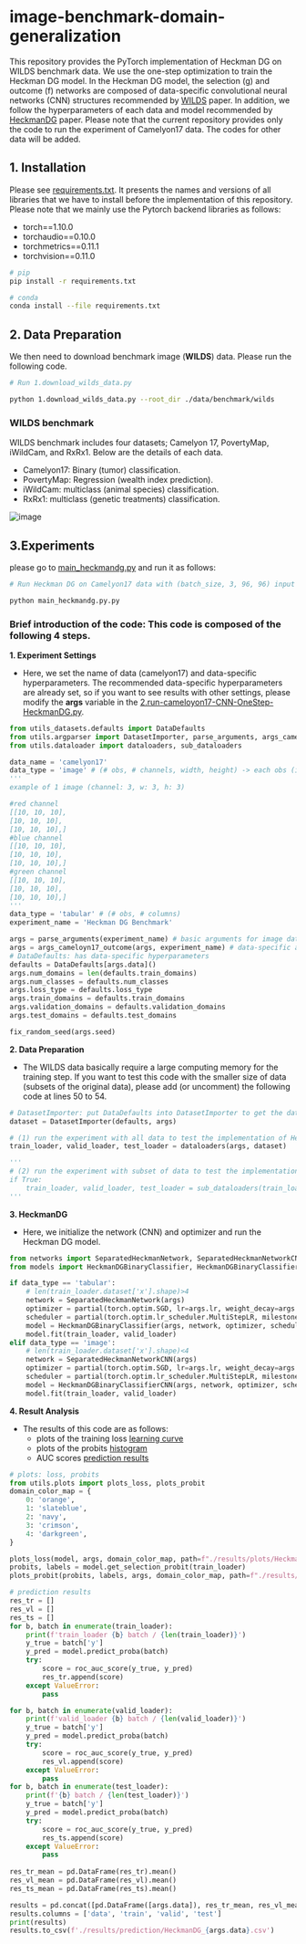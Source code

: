 # image-benchmark-domain-generalization
<!-- 
### ONE FILE for all datasets (and the readme.md file )
-->

This repository provides the PyTorch implementation of Heckman DG on WILDS benchmark data. We use the one-step optimization to train the Heckman DG model. In the Heckman DG model, the selection (g) and outcome (f) networks are composed of data-specific convolutional neural networks (CNN) structures recommended by [WILDS](https://proceedings.mlr.press/v139/koh21a) paper. In addition, we follow the hyperparameters of each data and model recommended by [HeckmanDG](https://openreview.net/forum?id=fk7RbGibe1) paper. Please note that the current repository provides only the code to run the experiment of Camelyon17 data. The codes for other data will be added. 

<!-- 
## References
Please refer to the following papers to set hyperparameters and reproduce experiments on the WILDS benchmark.

- [WILDS](https://proceedings.mlr.press/v139/koh21a) paper: Koh, P. W., Sagawa, S., Marklund, H., Xie, S. M., Zhang, M., Balsubramani, A., ... & Liang, P. (2021, July). Wilds: A benchmark of in-the-wild distribution shifts. In International Conference on Machine Learning (pp. 5637-5664). PMLR.

- [HeckmanDG](https://openreview.net/forum?id=fk7RbGibe1) paper: Kahng, H., Do, H., & Zhong, J. Domain Generalization via Heckman-type Selection Models. In The Eleventh International Conference on Learning Representations.
-->

## 1. Installation
Please see [requirements.txt](requirements.txt). It presents the names and versions of all libraries that we have to install before the implementation of this repository. Please note that we mainly use the Pytorch backend libraries as follows:
- torch==1.10.0
- torchaudio==0.10.0
- torchmetrics==0.11.1
- torchvision==0.11.0

```bash
# pip
pip install -r requirements.txt

# conda
conda install --file requirements.txt
```

## 2. Data Preparation
We then need to download benchmark image (**WILDS**) data. Please run the following code. 

``` bash
# Run 1.download_wilds_data.py

python 1.download_wilds_data.py --root_dir ./data/benchmark/wilds
```
### WILDS benchmark
WILDS benchmark includes four datasets; Camelyon 17, PovertyMap, iWildCam, and RxRx1. Below are the details of each data.
- Camelyon17: Binary (tumor) classification.
- PovertyMap: Regression (wealth index prediction).
- iWildCam: multiclass (animal species) classification.
- RxRx1: multiclass (genetic treatments) classification.

![image](https://user-images.githubusercontent.com/36376255/226856940-2cca2f56-abee-46fa-9ec9-f187c6ac290b.png)

## 3.Experiments
please go to [main_heckmandg.py](main_heckmandg.py) and run it as follows:

```bash
# Run Heckman DG on Camelyon17 data with (batch_size, 3, 96, 96) input image and binary outcome

python main_heckmandg.py.py
```

### Brief introduction of the code: This code is composed of the following 4 steps.

**1. Experiment Settings**
- Here, we set the name of data (camelyon17) and data-specific hyperparameters. The recommended data-specific hyperparameters are already set, so if you want to see results with other settings, please modify the **args** variable in the [2.run-cameloyon17-CNN-OneStep-HeckmanDG.py](2.run-cameloyon17-CNN-OneStep-HeckmanDG.py). 

```python
from utils_datasets.defaults import DataDefaults
from utils.argparser import DatasetImporter, parse_arguments, args_cameloyn17_outcome
from utils.dataloader import dataloaders, sub_dataloaders

data_name = 'camelyon17'
data_type = 'image' # (# obs, # channels, width, height) -> each obs (image) -> (#channels, width, height)
'''
example of 1 image (channel: 3, w: 3, h: 3)

#red channel
[[10, 10, 10],
[10, 10, 10],
[10, 10, 10],]
#blue channel
[[10, 10, 10],
[10, 10, 10],
[10, 10, 10],]
#green channel
[[10, 10, 10],
[10, 10, 10],
[10, 10, 10],]
'''
data_type = 'tabular' # (# obs, # columns)
experiment_name = 'Heckman DG Benchmark'

args = parse_arguments(experiment_name) # basic arguments for image data
args = args_cameloyn17_outcome(args, experiment_name) # data-specific arguments 
# DataDefaults: has data-specific hyperparameters
defaults = DataDefaults[args.data]() 
args.num_domains = len(defaults.train_domains)
args.num_classes = defaults.num_classes
args.loss_type = defaults.loss_type
args.train_domains = defaults.train_domains
args.validation_domains = defaults.validation_domains
args.test_domains = defaults.test_domains

fix_random_seed(args.seed)    
```

**2. Data Preparation**
- The WILDS data basically require a large computing memory for the training step. If you want to test this code with the smaller size of data (subsets of the original data), please add (or uncomment) the following code at lines 50 to 54.

```python
# DatasetImporter: put DataDefaults into DatasetImporter to get the dataset
dataset = DatasetImporter(defaults, args)

# (1) run the experiment with all data to test the implementation of HeckmanDG (take large amount of memory)
train_loader, valid_loader, test_loader = dataloaders(args, dataset)

'''
# (2) run the experiment with subset of data to test the implementation of HeckmanDG (take small amount of memory)
if True:
    train_loader, valid_loader, test_loader = sub_dataloaders(train_loader, valid_loader, test_loader)
'''
```

**3. HeckmanDG**
- Here, we initialize the network (CNN) and optimizer and run the Heckman DG model.

```python
from networks import SeparatedHeckmanNetwork, SeparatedHeckmanNetworkCNN # 
from models import HeckmanDGBinaryClassifier, HeckmanDGBinaryClassifierCNN # 

if data_type == 'tabular':
    # len(train_loader.dataset['x'].shape)>4
    network = SeparatedHeckmanNetwork(args)
    optimizer = partial(torch.optim.SGD, lr=args.lr, weight_decay=args.weight_decay)
    scheduler = partial(torch.optim.lr_scheduler.MultiStepLR, milestones=[2, 4], gamma=.1)
    model = HeckmanDGBinaryClassifier(args, network, optimizer, scheduler)
    model.fit(train_loader, valid_loader)
elif data_type == 'image':
    # len(train_loader.dataset['x'].shape)<4
    network = SeparatedHeckmanNetworkCNN(args)
    optimizer = partial(torch.optim.SGD, lr=args.lr, weight_decay=args.weight_decay)
    scheduler = partial(torch.optim.lr_scheduler.MultiStepLR, milestones=[2, 4], gamma=.1)
    model = HeckmanDGBinaryClassifierCNN(args, network, optimizer, scheduler)
    model.fit(train_loader, valid_loader)
```

**4. Result Analysis**
- The results of this code are as follows:
  - plots of the training loss [learning curve](results/plots/HeckmanDG_camelyon17_loss.pdf)
  - plots of the probits [histogram](results/plots/HeckmanDG_camelyon17_probits.pdf)
  - AUC scores [prediction results](results/prediction/HeckmanDG_camelyon17.csv)

```python
# plots: loss, probits
from utils.plots import plots_loss, plots_probit
domain_color_map = {
    0: 'orange',
    1: 'slateblue',
    2: 'navy',
    3: 'crimson',
    4: 'darkgreen',
}

plots_loss(model, args, domain_color_map, path=f"./results/plots/HeckmanDG_{args.data}_loss.pdf")
probits, labels = model.get_selection_probit(train_loader)
plots_probit(probits, labels, args, domain_color_map, path=f"./results/plots/HeckmanDG_{args.data}_probits.pdf")

# prediction results
res_tr = []
res_vl = []
res_ts = []
for b, batch in enumerate(train_loader):
    print(f'train_loader {b} batch / {len(train_loader)}')
    y_true = batch['y']
    y_pred = model.predict_proba(batch)
    try:
        score = roc_auc_score(y_true, y_pred)
        res_tr.append(score)
    except ValueError:
        pass

for b, batch in enumerate(valid_loader):
    print(f'valid_loader {b} batch / {len(valid_loader)}')
    y_true = batch['y']
    y_pred = model.predict_proba(batch)
    try:
        score = roc_auc_score(y_true, y_pred)
        res_vl.append(score)
    except ValueError:
        pass
for b, batch in enumerate(test_loader):
    print(f'{b} batch / {len(test_loader)}')
    y_true = batch['y']
    y_pred = model.predict_proba(batch)
    try:
        score = roc_auc_score(y_true, y_pred)
        res_ts.append(score)
    except ValueError:
        pass
    
res_tr_mean = pd.DataFrame(res_tr).mean()
res_vl_mean = pd.DataFrame(res_vl).mean()
res_ts_mean = pd.DataFrame(res_ts).mean()

results = pd.concat([pd.DataFrame([args.data]), res_tr_mean, res_vl_mean, res_ts_mean], axis=1)
results.columns = ['data', 'train', 'valid', 'test']
print(results)
results.to_csv(f'./results/prediction/HeckmanDG_{args.data}.csv')
```
